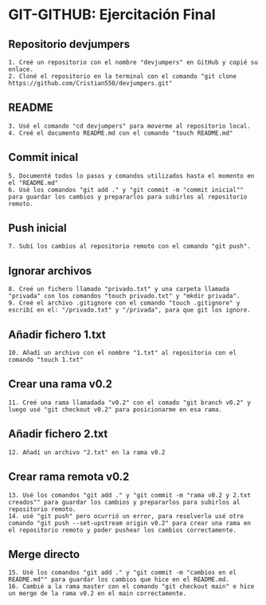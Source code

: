 # GIT-GITHUB: Ejercitación Final

## Repositorio devjumpers
```
1. Creé un repositorio con el nombre "devjumpers" en GitHub y copié su enlace.
2. Cloné el repositorio en la terminal con el comando "git clone https://github.com/Cristian550/devjumpers.git"
```
## README 
```
3. Usé el comando "cd devjumpers" para moverme al repositorio local.
4. Creé el documento README.md con el comando "touch README.md"
```
## Commit inical
```
5. Documenté todos lo pasos y comandos utilizados hasta el momento en el "README.md"
6. Usé los comandos "git add ." y "git commit -m "commit inicial"" para guardar los cambios y prepararlos para subirlos al repositorio remoto.
```
## Push inicial
```
7. Subí los cambios al repositorio remoto con el comando "git push".
```
## Ignorar archivos
```
8. Creé un fichero llamado "privado.txt" y una carpeta llamada "privada" con los comandos "touch privado.txt" y "mkdir privada".
9. Creé el archivo .gitignore con el comando "touch .gitignore" y escribí en el: "/privado.txt" y "/privada", para que git los ignore.  
```
## Añadir fichero 1.txt
```
10. Añadí un archivo con el nombre "1.txt" al repositorio con el comando "touch 1.txt"
```
## Crear una rama v0.2
```
11. Creé una rama llamadada "v0.2" con el comado "git branch v0.2" y luego usé "git checkout v0.2" para posicionarme en esa rama.
```
## Añadir fichero 2.txt
```
12. Añadí un archivo "2.txt" en la rama v0.2
```
## Crear rama remota v0.2
```
13. Usé los comandos "git add ." y "git commit -m "rama v0.2 y 2.txt creados"" para guardar los cambios y prepararlos para subirlos al repositorio remoto.
14. usé "git push" pero ocurrió un error, para resolverlo usé otro comando "git push --set-upstream origin v0.2" para crear una rama en el repositorio remoto y poder pushear los cambios correctamente.
```
## Merge directo
```
15. Usé los comandos "git add ." y "git commit -m "cambios en el README.md"" para guardar los cambios que hice en el README.md.
16. Cambié a la rama master con el comando "git checkout main" e hice un merge de la rama v0.2 en el main correctamente.
```
